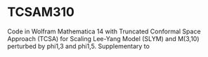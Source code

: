 # TCSAM310
Code in Wolfram Mathematica 14 with Truncated Conformal Space Approach (TCSA) for Scaling Lee-Yang Model (SLYM) and M(3,10) perturbed by phi1,3 and phi1,5.
Supplementary to 
